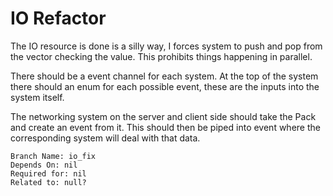 # IO Refactor
The IO resource is done is a silly way, I forces system to push and pop from the
vector checking the value. This prohibits things happening in parallel. 

There should be a event channel for each system. At the top of the system there
should an enum for each possible event, these are the inputs into the system
itself.

The networking system on the server and client side should take the Pack and
create an event from it. This should then be piped into event where the
corresponding system will deal with that data.

```
Branch Name: io_fix
Depends On: nil
Required for: nil 
Related to: null?
```
